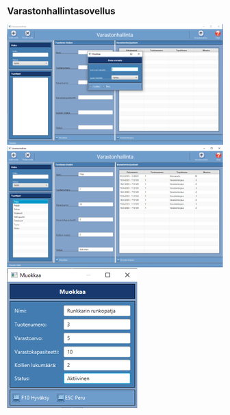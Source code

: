 ## Varastonhallintasovellus

![](/mallikuvat/avaa.png)
![](/mallikuvat/paaikkuna.png)
![](/mallikuvat/muokkaa.png)

